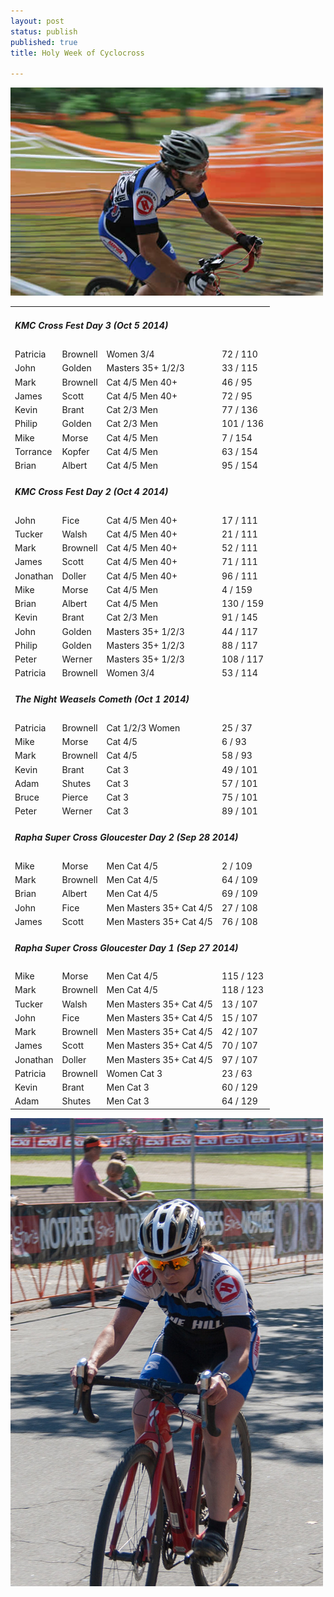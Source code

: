 ```yaml
---
layout: post
status: publish
published: true
title: Holy Week of Cyclocross

---
```

<p><a href="/images/uploads/2014/10/MMorse.jpg"><img class="alignnone size-full wp-image-684" alt="MMorse" src="/images/uploads/2014/10/MMorse.jpg" width="500" height="333" /></a></p>
<table width="100%">
<tbody>
<tr>
<td colspan="5">
<h5>KMC Cross Fest Day 3 (Oct 5 2014)</h5>
</td>
</tr>
<tr>
<td>Patricia</td>
<td>Brownell</td>
<td>Women 3/4</td>
<td width="70px">72 / 110</td>
</tr>
<tr>
<td>John</td>
<td>Golden</td>
<td>Masters 35+ 1/2/3</td>
<td width="70px">33 / 115</td>
</tr>
<tr>
<td>Mark</td>
<td>Brownell</td>
<td>Cat 4/5 Men 40+</td>
<td width="70px">46 / 95</td>
</tr>
<tr>
<td>James</td>
<td>Scott</td>
<td>Cat 4/5 Men 40+</td>
<td width="70px">72 / 95</td>
</tr>
<tr>
<td>Kevin</td>
<td>Brant</td>
<td>Cat 2/3 Men</td>
<td width="70px">77 / 136</td>
</tr>
<tr>
<td>Philip</td>
<td>Golden</td>
<td>Cat 2/3 Men</td>
<td width="70px">101 / 136</td>
</tr>
<tr>
<td>Mike</td>
<td>Morse</td>
<td>Cat 4/5 Men</td>
<td width="70px">7 / 154</td>
</tr>
<tr>
<td>Torrance</td>
<td>Kopfer</td>
<td>Cat 4/5 Men</td>
<td width="70px">63 / 154</td>
</tr>
<tr>
<td>Brian</td>
<td>Albert</td>
<td>Cat 4/5 Men</td>
<td width="70px">95 / 154</td>
</tr>
<tr>
<td colspan="5">
<h5>KMC Cross Fest Day 2 (Oct 4 2014)</h5>
</td>
</tr>
<tr>
<td>John</td>
<td>Fice</td>
<td>Cat 4/5 Men 40+</td>
<td width="70px">17 / 111</td>
</tr>
<tr>
<td>Tucker</td>
<td>Walsh</td>
<td>Cat 4/5 Men 40+</td>
<td width="70px">21 / 111</td>
</tr>
<tr>
<td>Mark</td>
<td>Brownell</td>
<td>Cat 4/5 Men 40+</td>
<td width="70px">52 / 111</td>
</tr>
<tr>
<td>James</td>
<td>Scott</td>
<td>Cat 4/5 Men 40+</td>
<td width="70px">71 / 111</td>
</tr>
<tr>
<td>Jonathan</td>
<td>Doller</td>
<td>Cat 4/5 Men 40+</td>
<td width="70px">96 / 111</td>
</tr>
<tr>
<td>Mike</td>
<td>Morse</td>
<td>Cat 4/5 Men</td>
<td width="70px">4 / 159</td>
</tr>
<tr>
<td>Brian</td>
<td>Albert</td>
<td>Cat 4/5 Men</td>
<td width="70px">130 / 159</td>
</tr>
<tr>
<td>Kevin</td>
<td>Brant</td>
<td>Cat 2/3 Men</td>
<td width="70px">91 / 145</td>
</tr>
<tr>
<td>John</td>
<td>Golden</td>
<td>Masters 35+ 1/2/3</td>
<td width="70px">44 / 117</td>
</tr>
<tr>
<td>Philip</td>
<td>Golden</td>
<td>Masters 35+ 1/2/3</td>
<td width="70px">88 / 117</td>
</tr>
<tr>
<td>Peter</td>
<td>Werner</td>
<td>Masters 35+ 1/2/3</td>
<td width="70px">108 / 117</td>
</tr>
<tr>
<td>Patricia</td>
<td>Brownell</td>
<td>Women 3/4</td>
<td width="70px">53 / 114</td>
</tr>
<tr>
<td colspan="5">
<h5>The Night Weasels Cometh (Oct 1 2014)</h5>
</td>
</tr>
<tr>
<td>Patricia</td>
<td>Brownell</td>
<td>Cat 1/2/3 Women</td>
<td width="70px">25 / 37</td>
</tr>
<tr>
<td>Mike</td>
<td>Morse</td>
<td>Cat 4/5</td>
<td width="70px">6 / 93</td>
</tr>
<tr>
<td>Mark</td>
<td>Brownell</td>
<td>Cat 4/5</td>
<td width="70px">58 / 93</td>
</tr>
<tr>
<td>Kevin</td>
<td>Brant</td>
<td>Cat 3</td>
<td width="70px">49 / 101</td>
</tr>
<tr>
<td>Adam</td>
<td>Shutes</td>
<td>Cat 3</td>
<td width="70px">57 / 101</td>
</tr>
<tr>
<td>Bruce</td>
<td>Pierce</td>
<td>Cat 3</td>
<td width="70px">75 / 101</td>
</tr>
<tr>
<td>Peter</td>
<td>Werner</td>
<td>Cat 3</td>
<td width="70px">89 / 101</td>
</tr>
<tr>
<td colspan="5">
<h5>Rapha Super Cross Gloucester Day 2 (Sep 28 2014)</h5>
</td>
</tr>
<tr>
<td>Mike</td>
<td>Morse</td>
<td>Men Cat 4/5</td>
<td width="70px">2 / 109</td>
</tr>
<tr>
<td>Mark</td>
<td>Brownell</td>
<td>Men Cat 4/5</td>
<td width="70px">64 / 109</td>
</tr>
<tr>
<td>Brian</td>
<td>Albert</td>
<td>Men Cat 4/5</td>
<td width="70px">69 / 109</td>
</tr>
<tr>
<td>John</td>
<td>Fice</td>
<td>Men Masters 35+ Cat 4/5</td>
<td width="70px">27 / 108</td>
</tr>
<tr>
<td>James</td>
<td>Scott</td>
<td>Men Masters 35+ Cat 4/5</td>
<td width="70px">76 / 108</td>
</tr>
<tr>
<td colspan="5">
<h5>Rapha Super Cross Gloucester Day 1 (Sep 27 2014)</h5>
</td>
</tr>
<tr>
<td>Mike</td>
<td>Morse</td>
<td>Men Cat 4/5</td>
<td width="70px">115 / 123</td>
</tr>
<tr>
<td>Mark</td>
<td>Brownell</td>
<td>Men Cat 4/5</td>
<td width="70px">118 / 123</td>
</tr>
<tr>
<td>Tucker</td>
<td>Walsh</td>
<td>Men Masters 35+ Cat 4/5</td>
<td width="70px">13 / 107</td>
</tr>
<tr>
<td>John</td>
<td>Fice</td>
<td>Men Masters 35+ Cat 4/5</td>
<td width="70px">15 / 107</td>
</tr>
<tr>
<td>Mark</td>
<td>Brownell</td>
<td>Men Masters 35+ Cat 4/5</td>
<td width="70px">42 / 107</td>
</tr>
<tr>
<td>James</td>
<td>Scott</td>
<td>Men Masters 35+ Cat 4/5</td>
<td width="70px">70 / 107</td>
</tr>
<tr>
<td>Jonathan</td>
<td>Doller</td>
<td>Men Masters 35+ Cat 4/5</td>
<td width="70px">97 / 107</td>
</tr>
<tr>
<td>Patricia</td>
<td>Brownell</td>
<td>Women Cat 3</td>
<td width="70px">23 / 63</td>
</tr>
<tr>
<td>Kevin</td>
<td>Brant</td>
<td>Men Cat 3</td>
<td width="70px">60 / 129</td>
</tr>
<tr>
<td>Adam</td>
<td>Shutes</td>
<td>Men Cat 3</td>
<td width="70px">64 / 129</td>
</tr>
</tbody>
</table>
<p><a href="/images/uploads/2014/10/Untitled-20.png"><img src="/images/uploads/2014/10/Untitled-20.png" alt="Untitled-20" width="500" height="749" class="alignnone size-full wp-image-685" /></a></p>